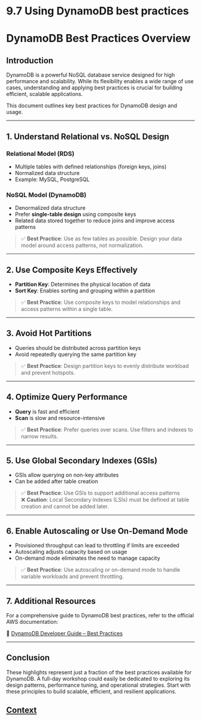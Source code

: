# 9.7 Using DynamoDB best practices 
 
 # DynamoDB Best Practices Overview

## Introduction

DynamoDB is a powerful NoSQL database service designed for high performance and scalability. While its flexibility enables a wide range of use cases, understanding and applying best practices is crucial for building efficient, scalable applications.

This document outlines key best practices for DynamoDB design and usage.

---

## 1. Understand Relational vs. NoSQL Design

### Relational Model (RDS)
- Multiple tables with defined relationships (foreign keys, joins)
- Normalized data structure
- Example: MySQL, PostgreSQL

### NoSQL Model (DynamoDB)
- Denormalized data structure
- Prefer **single-table design** using composite keys
- Related data stored together to reduce joins and improve access patterns

> ✅ **Best Practice**: Use as few tables as possible. Design your data model around access patterns, not normalization.

---

## 2. Use Composite Keys Effectively

- **Partition Key**: Determines the physical location of data
- **Sort Key**: Enables sorting and grouping within a partition

> ✅ **Best Practice**: Use composite keys to model relationships and access patterns within a single table.

---

## 3. Avoid Hot Partitions

- Queries should be distributed across partition keys
- Avoid repeatedly querying the same partition key

> ✅ **Best Practice**: Design partition keys to evenly distribute workload and prevent hotspots.

---

## 4. Optimize Query Performance

- **Query** is fast and efficient
- **Scan** is slow and resource-intensive

> ✅ **Best Practice**: Prefer queries over scans. Use filters and indexes to narrow results.

---

## 5. Use Global Secondary Indexes (GSIs)

- GSIs allow querying on non-key attributes
- Can be added after table creation

> ✅ **Best Practice**: Use GSIs to support additional access patterns  
> ❌ **Caution**: Local Secondary Indexes (LSIs) must be defined at table creation and cannot be added later.

---

## 6. Enable Autoscaling or Use On-Demand Mode

- Provisioned throughput can lead to throttling if limits are exceeded
- Autoscaling adjusts capacity based on usage
- On-demand mode eliminates the need to manage capacity

> ✅ **Best Practice**: Use autoscaling or on-demand mode to handle variable workloads and prevent throttling.

---

## 7. Additional Resources

For a comprehensive guide to DynamoDB best practices, refer to the official AWS documentation:

📘 [DynamoDB Developer Guide – Best Practices](https://docs.aws.amazon.com/amazondynamodb/latest/developerguide/best-practices.html)

---

## Conclusion

These highlights represent just a fraction of the best practices available for DynamoDB. A full-day workshop could easily be dedicated to exploring its design patterns, performance tuning, and operational strategies. Start with these principles to build scalable, efficient, and resilient applications.


 
 ## [Context](./../context.md)